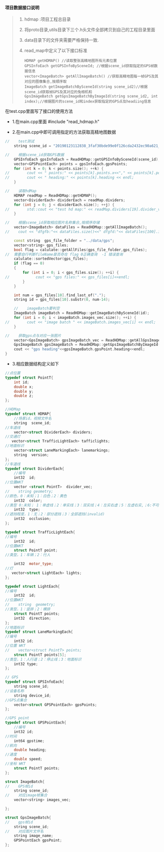 #### 项目数据接口说明

> 1. hdmap :项目工程总目录
>
> 2. 将proto目录,utils目录下三个.h头文件全部拷贝到自己的工程目录里面
>
> 3. data目录下的文件夹需要严格保持一致.
>
> 4. read_map中定义了以下接口标准
>
>    ```
>    HDMAP getHDMAP() //读取整张高精地图所有元素位置
>    GPSInfoEach getGPSInfoBySceneId; //根据scene_id获取指定的GPS帧数据信息
>    vector<ImageBatch> getAllImageBatch() //获取高精地图每一帧GPS及其对应的图像集合,按顺序取
>    ImageBatch getImageBatchBySceneId(string scene_id2)//根据scene_id获取帧GPS及其对应的兔相机和
>    GpsImageBatch getGpsImageBatchByImageId(string scene_id2, int index);//根据图片的scene_id和index获取指定的GPS点及headiing信息
>    ```

在test.cpp里面写了接口的使用方法

- 1.在main.cpp里面 #include "read_hdmap.h"

- 2.在main.cpp中即可调用指定的方法获取高精地图数据

```c++
//    test测试
    string scene_id = "20190123112838_3faf30bde99e0f126cda2432ec90a621_4";

//    根据scene_id获取GPS数据
    GPSInfoEach gpsInfoEach = ReadHDMap::getGPSInfoBySceneId(scene_id);
    vector<GPSPointEach> points = gpsInfoEach.gpsPoints;
    for (int k = 0; k < points.size(); ++k) {
//        cout << " points:" << points[k].points.x<<"," << points[k].points.y << "," << points[k].points.z << endl;
//        cout << " heading:" << points[k].heading << endl;
    }

//    读取hdMap
    HDMAP readMap = ReadHDMap::getHDMAP();
    vector<DividerEach> dividerEach = readMap.dividers;
    for (int j = 0; j < dividerEach.size(); ++j) {
//        std::cout << "test hd map:" << readMap.dividers[19].divider_vec[5].x << endl;
    }

//    根据scene_id获取相应图片名称集合,按顺序存储
    vector<ImageBatch> dataFiles = ReadHDMap::getAllImageBatch();
//    cout << "dfgfb:"<< dataFiles.size()<<" dfgfd:"<< dataFiles[100].images_vec.size()<< endl;

    const string  gps_file_folder = "../data/gps";
    vector<string> gps_files;
    bool flag = calulate::getAllFiles(gps_file_folder,gps_files);
//  需要自行判断fileName是否存在 flag 0正确查询  -1 错误查询
    calulate::sortedVector(gps_files);
    if (flag == 0)
    {
        for (int i = 0; i < gps_files.size(); ++i) {
//            cout << "gps files:" << gps_files[i]<<endl;
        }
    }

    int num = gps_files[10].find_last_of(".");
    string id = gps_files[10].substr(0, num-14);

    //    imageBatch要判空
    ImageBatch imageBatch = ReadHDMap::getImageBatchBySceneId(id);
    for (int i = 0; i < imageBatch.images_vec.size(); ++i) {
//        cout << "image batch " << imageBatch.images_vec[i] << endl;
    }

//    获取gps点与对应一张图片
    vector<GpsImageBatch> gpsImageBatch_vec = ReadHDMap::getAllGpsImageBatch();
    GpsImageBatch gpsImageBatch = ReadHDMap::getGpsImageBatchByImageId(scene_id, 2);
    cout << "gps heading"<<gpsImageBatch.gpsPoint.heading<<endl;
}

```

- 3.相应数据结构定义如下

```c++
//点位置
typedef struct PointT{
    int id;
    double x;
    double y;
    double z;
};

//HDMap
typedef struct HDMAP{
    //场景id，视频文件名
    string  scene_id;
//车道线
    vector<struct DividerEach> dividers;
//交通灯
   vector<struct TrafficLightEach> tafficlights;
//地面标识
    vector<struct LaneMarkingEach> lanemarkings;
    string  version;
};
//车道线
typedef struct DividerEach{
    //编号
    int32  id;
//位置WKT
    vector <struct PointT>  divider_vec;
//    string geometry;
//颜色，0：未知；1：白色；2：黄色
    int32  color;
//类型 0:未知； 1：单虚线；2：单实线；3：双实线；4：左实右虚；5：左虚右实,；6:不可通行减速线；7：可通行减速线
    int32  type;
//遮挡程度，1：无；2：部分遮挡；3：全部遮挡(invalid)
    int32  occlusion;
};

typedef struct TrafficLightEach{
//编号
    int32  id;
//位置WKT
    struct PointT point;
//类型，1：车辆；2：行人

    int32  motor_type;
//灯
   vector<struct LightEach> lights;
};

typedef struct LightEach{
//编号
    int32  id;
//位置WKT
//    string  geometry;
//类型，1：竖排；2：横排
    struct PointT points;
    int32  direction;
};
//地面标识
typedef struct LaneMarkingEach{
//编号
    int32 id;
//位置 WKT
//    vector<struct PointT> points;
    struct PointT points[5];
//类型，1：人行道；2：停止线；3：地面标识
    int32 type;
};

// GPS
typedef struct GPSInfoEach{
    string scene_id;
//设备名称
    string device_id;
//GPS点集合
    vector<struct GPSPointEach> gpsPoints;
};

//GPS point
typedef struct GPSPointEach{
    //编号
    int32 id;
//时间
    int64 gpstime;
//航向
    double heading;
//速度
    double speed;
//坐标 WKT
    struct PointT points;
};

struct ImageBatch{
//    GPS帧id
    string scene_id;
//    对应image帧集合
    vector<string> images_vec;

};

struct GpsImageBatch{
//    gps帧id
    string scene_id;
//    对应图片文件名
    string image_name;
    GPSPointEach gpsPoint;
};
```


